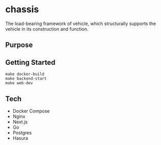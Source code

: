 # chassis

The load-bearing framework of vehicle, which structurally supports the vehicle in its construction and function.

## Purpose

## Getting Started

```shell
make docker-build
make backend-start
make web-dev
```

## Tech

- Docker Compose
- Nginx
- Next.js
- Go
- Postgres
- Hasura
